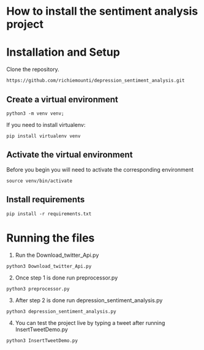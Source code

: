 # How to install the sentiment analysis project

# Installation and Setup
Clone the repository.
```
https://github.com/richiemounti/depression_sentiment_analysis.git

```

## Create a virtual environment
```
python3 -m venv venv;
```

If you need to install virtualenv:
```
pip install virtualenv venv
```

## Activate the virtual environment
Before you begin you will need to activate the corresponding environment
```
source venv/bin/activate
```
## Install requirements
```
pip install -r requirements.txt
```
# Running the files

1. Run the Download_twitter_Api.py

```
python3 Download_twitter_Api.py
```

2. Once step  1 is done run preprocessor.py

```
python3 preprocessor.py
```

3. After step 2 is done run depression_sentiment_analysis.py

```
python3 depression_sentiment_analysis.py
```

4. You can test the project live by typing a tweet after running InsertTweetDemo.py

```
python3 InsertTweetDemo.py

```
